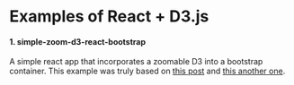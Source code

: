 # Examples of React + D3.js

#### 1. simple-zoom-d3-react-bootstrap
A simple react app that incorporates a zoomable D3 into a bootstrap container. This example was truly based on [this post](https://coderwall.com/p/psogia/simplest-way-to-add-zoom-pan-on-d3-js) and [this another one](http://bl.ocks.org/sgruhier/1d692762f8328a2c9957).